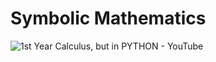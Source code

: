 # Symbolic Mathematics


![1st Year Calculus, but in PYTHON - YouTube](https://www.youtube.com/watch?v=-SdIZHPuW9o)